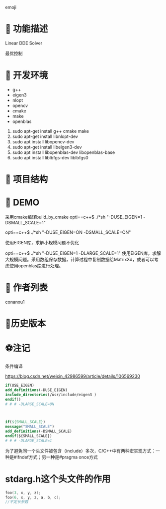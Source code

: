 emoji

# 🍙 功能描述

Linear DDE Solver

最优控制









# 🧂 开发环境

- g++
- eigen3
- nlopt 
- opencv
- cmake 
- make
- openblas







1. sudo apt-get install g++ cmake make
2.  sudo apt-get install libnlopt-dev
3. sudo apt install libopencv-dev
4. sudo apt-get install libeigen3-dev 
5. sudo apt install libopenblas-dev libopenblas-base
6. sudo apt install liblbfgs-dev liblbfgs0



# 🍬 **项目结构**



# 🍼 **DEMO**

采用cmake编译build_by_cmake
opti==c++$ ./*sh "-DUSE_EIGEN=1 -DSMALL_SCALE=1"

opti==c++$ ./*sh "-DUSE_EIGEN=ON -DSMALL_SCALE=ON"

使用EIGEN库，求解小规模问题不优化



opti==c++$ ./*sh "-DUSE_EIGEN=1 -DLARGE_SCALE=1"
使用EIGEN库，求解大规模问题。采用数组保存数据，计算过程中复制数据给MatrixXd，或者可以考虑使用openblas库进行处理。










# 🍺 **作者列表**

conanxu1







# **🍪历史版本**





# ⚽注记

条件编译

https://blog.csdn.net/weixin_42986599/article/details/106569230



```cmake
if(USE_EIGEN)
add_definitions(-DUSE_EIGEN)
include_directories(/usr/include/eigen3 )
endif()
# # # -DLARGE_SCALE=ON

 

if(${SMALL_SCALE})
message("SMALL_SCALE")
add_definitions(-DSMALL_SCALE)
endif(${SMALL_SCALE})
# # # -DLARGE_SCALE=1
```



为了避免同一个头文件被包含（include）多次，C/C++中有两种宏实现方式：一种是#ifndef方式；另一种是#pragma once方式



# stdarg.h这个头文件的作用



```cpp
foo(3, x, y, z);
foo(6, x, y, z, a, b, c);
//不定长参数
```





